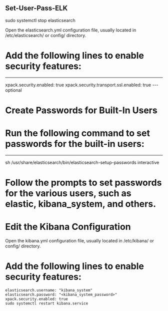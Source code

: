 ## Set-User-Pass-ELK

sudo systemctl stop elasticsearch

Open the elasticsearch.yml configuration file, usually located in /etc/elasticsearch/ or config/ directory.


# Add the following lines to enable security features:
----
xpack.security.enabled: true
xpack.security.transport.ssl.enabled: true  ---optional

# Create Passwords for Built-In Users

# Run the following command to set passwords for the built-in users:
  
-----
   sh
   /usr/share/elasticsearch/bin/elasticsearch-setup-passwords interactive
   
    
# Follow the prompts to set passwords for the various users, such as elastic, kibana_system, and others.


 # Edit the Kibana Configuration
 
Open the kibana.yml configuration file, usually located in /etc/kibana/ or config/ directory.

# Add the following lines to enable security features:
    
    elasticsearch.username: "kibana_system"
    elasticsearch.password: "<kibana_system_password>"
    xpack.security.enabled: true
    sudo systemctl restart kibana.service

